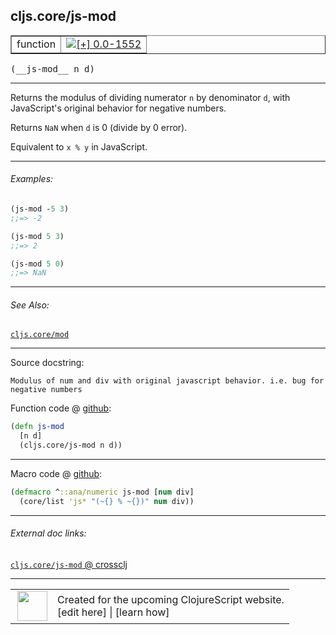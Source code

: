 ## cljs.core/js-mod



 <table border="1">
<tr>
<td>function</td>
<td><a href="https://github.com/cljsinfo/cljs-api-docs/tree/0.0-1552"><img valign="middle" alt="[+] 0.0-1552" title="Added in 0.0-1552" src="https://img.shields.io/badge/+-0.0--1552-lightgrey.svg"></a> </td>
</tr>
</table>


 <samp>
(__js-mod__ n d)<br>
</samp>

---

Returns the modulus of dividing numerator `n` by denominator `d`, with JavaScript's
original behavior for negative numbers.

Returns `NaN` when `d` is 0 (divide by 0 error).

Equivalent to `x % y` in JavaScript.

---

###### Examples:

```clj
(js-mod -5 3)
;;=> -2

(js-mod 5 3)
;;=> 2

(js-mod 5 0)
;;=> NaN
```

---

###### See Also:

[`cljs.core/mod`](cljs.core_mod.md)<br>

---


Source docstring:

```
Modulus of num and div with original javascript behavior. i.e. bug for negative numbers
```


Function code @ [github](https://github.com/clojure/clojurescript/blob/r2322/src/cljs/cljs/core.cljs#L1903-L1906):

```clj
(defn js-mod
  [n d]
  (cljs.core/js-mod n d))
```

<!--
Repo - tag - source tree - lines:

 <pre>
clojurescript @ r2322
└── src
    └── cljs
        └── cljs
            └── <ins>[core.cljs:1903-1906](https://github.com/clojure/clojurescript/blob/r2322/src/cljs/cljs/core.cljs#L1903-L1906)</ins>
</pre>

-->

---

Macro code @ [github](https://github.com/clojure/clojurescript/blob/r2322/src/clj/cljs/core.clj#L501-L502):

```clj
(defmacro ^::ana/numeric js-mod [num div]
  (core/list 'js* "(~{} % ~{})" num div))
```

<!--
Repo - tag - source tree - lines:

 <pre>
clojurescript @ r2322
└── src
    └── clj
        └── cljs
            └── <ins>[core.clj:501-502](https://github.com/clojure/clojurescript/blob/r2322/src/clj/cljs/core.clj#L501-L502)</ins>
</pre>
-->

---


###### External doc links:

[`cljs.core/js-mod` @ crossclj](http://crossclj.info/fun/cljs.core.cljs/js-mod.html)<br>

---

 <table>
<tr><td>
<img valign="middle" align="right" width="48px" src="http://i.imgur.com/Hi20huC.png">
</td><td>
Created for the upcoming ClojureScript website.<br>
[edit here] | [learn how]
</td></tr></table>

[edit here]:https://github.com/cljsinfo/cljs-api-docs/blob/master/cljsdoc/cljs.core_js-mod.cljsdoc
[learn how]:https://github.com/cljsinfo/cljs-api-docs/wiki/cljsdoc-files

<!--

This information was too distracting to show to readers, but I'll leave it
commented here since it is helpful to:

- pretty-print the data used to generate this document
- and show how to retrieve that data



The API data for this symbol:

```clj
{:description "Returns the modulus of dividing numerator `n` by denominator `d`, with JavaScript's\noriginal behavior for negative numbers.\n\nReturns `NaN` when `d` is 0 (divide by 0 error).\n\nEquivalent to `x % y` in JavaScript.",
 :ns "cljs.core",
 :name "js-mod",
 :signature ["[n d]"],
 :history [["+" "0.0-1552"]],
 :type "function",
 :related ["cljs.core/mod"],
 :full-name-encode "cljs.core_js-mod",
 :source {:code "(defn js-mod\n  [n d]\n  (cljs.core/js-mod n d))",
          :title "Function code",
          :repo "clojurescript",
          :tag "r2322",
          :filename "src/cljs/cljs/core.cljs",
          :lines [1903 1906]},
 :extra-sources [{:code "(defmacro ^::ana/numeric js-mod [num div]\n  (core/list 'js* \"(~{} % ~{})\" num div))",
                  :title "Macro code",
                  :repo "clojurescript",
                  :tag "r2322",
                  :filename "src/clj/cljs/core.clj",
                  :lines [501 502]}],
 :examples [{:id "75fa6d",
             :content "```clj\n(js-mod -5 3)\n;;=> -2\n\n(js-mod 5 3)\n;;=> 2\n\n(js-mod 5 0)\n;;=> NaN\n```"}],
 :full-name "cljs.core/js-mod",
 :docstring "Modulus of num and div with original javascript behavior. i.e. bug for negative numbers"}

```

Retrieve the API data for this symbol:

```clj
;; from Clojure REPL
(require '[clojure.edn :as edn])
(-> (slurp "https://raw.githubusercontent.com/cljsinfo/cljs-api-docs/catalog/cljs-api.edn")
    (edn/read-string)
    (get-in [:symbols "cljs.core/js-mod"]))
```

-->
